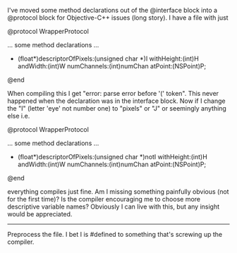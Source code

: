 I've moved some method declarations out of the @interface block into a @protocol block for Objective-C++ issues (long story).  I have a file with just

    
@protocol WrapperProtocol

... some method declarations ...
- (float*)descriptorOfPixels:(unsigned char *)I withHeight:(int)H andWidth:(int)W numChannels:(int)numChan atPoint:(NSPoint)P;

@end



When compiling this I get  "error: parse error before '(' token".  This never happened when the declaration was in the interface block. Now if I change the "I" (letter 'eye' not number one) to "pixels" or "J" or seemingly anything else
i.e. 

    
@protocol WrapperProtocol

... some method declarations ...
- (float*)descriptorOfPixels:(unsigned char *)notI withHeight:(int)H andWidth:(int)W numChannels:(int)numChan atPoint:(NSPoint)P;

@end



everything compiles just fine.  Am I missing something painfully obvious (not for the first time)? Is the compiler encouraging me to choose more descriptive variable names? Obviously I can live with this, but any insight would be appreciated.

----
Preprocess the file. I bet I is #defined to something that's screwing up the compiler.
